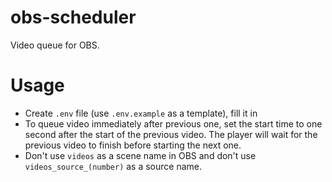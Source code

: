# obs-scheduler
Video queue for OBS.

# Usage
- Create `.env` file (use `.env.example` as a template), fill it in
- To queue video immediately after previous one, set the start time to one second after the start of the previous video. The player will wait for the previous video to finish before starting the next one.
- Don't use `videos` as a scene name in OBS and don't use `videos_source_(number)` as a source name.
